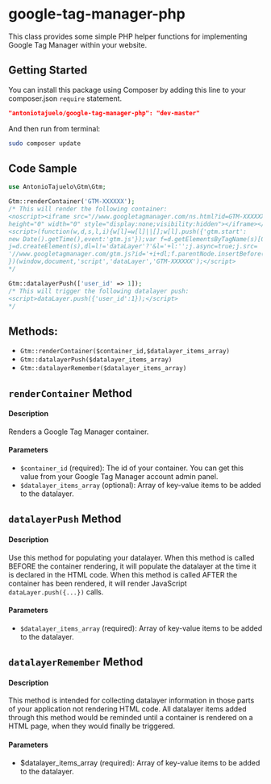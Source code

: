 # google-tag-manager-php
This class provides some simple PHP helper functions for implementing Google Tag Manager within your website.

## Getting Started

You can install this package using Composer by adding this line to your composer.json ```require``` statement.
```json
"antoniotajuelo/google-tag-manager-php": "dev-master"
```

And then run from terminal:
```Bash
sudo composer update
```

## Code Sample

```php
use AntonioTajuelo\Gtm\Gtm;

Gtm::renderContainer('GTM-XXXXXX');
/* This will render the following container:
<noscript><iframe src="//www.googletagmanager.com/ns.html?id=GTM-XXXXXX"
height="0" width="0" style="display:none;visibility:hidden"></iframe></noscript>
<script>(function(w,d,s,l,i){w[l]=w[l]||[];w[l].push({'gtm.start':
new Date().getTime(),event:'gtm.js'});var f=d.getElementsByTagName(s)[0],
j=d.createElement(s),dl=l!='dataLayer'?'&l='+l:'';j.async=true;j.src=
'//www.googletagmanager.com/gtm.js?id='+i+dl;f.parentNode.insertBefore(j,f);
})(window,document,'script','dataLayer','GTM-XXXXXX');</script>
*/

Gtm::datalayerPush(['user_id' => 1]);
/* This will trigger the following datalayer push:
<script>dataLayer.push({'user_id':1});</script>
*/
```

## Methods:

- ```Gtm::renderContainer($container_id,$datalayer_items_array)```
- ```Gtm::datalayerPush($datalayer_items_array)```
- ```Gtm::datalayerRemember($datalayer_items_array)```

## ```renderContainer``` Method

#### Description
Renders a Google Tag Manager container.

#### Parameters
- ```$container_id``` (required): The id of your container. You can get this value from your Google Tag Manager account admin panel.
- ```$datalayer_items_array``` (optional): Array of key-value items to be added to the datalayer.

## ```datalayerPush``` Method

#### Description
Use this method for populating your datalayer. When this method is called BEFORE the container rendering, it will populate the datalayer at the time it is declared in the HTML code. When this method is called AFTER the container has been rendered, it will render JavaScript ```dataLayer.push({...})``` calls.

#### Parameters
- ```$datalayer_items_array``` (required): Array of key-value items to be added to the datalayer.

## ```datalayerRemember``` Method

#### Description
This method is intended for collecting datalayer information in those parts of your application not rendering HTML code. All datalayer items added through this method would be reminded until a container is rendered on a HTML page, when they would finally be triggered.

#### Parameters
- $datalayer_items_array (required): Array of key-value items to be added to the datalayer.